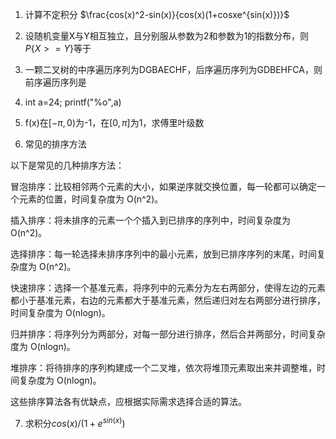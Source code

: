 1. 计算不定积分 $\frac{cos(x)^2-sin(x)}{cos(x)(1+cosxe^{sin(x)})}$

2. 设随机变量X与Y相互独立，且分别服从参数为2和参数为1的指数分布，则$P\{X>=Y\}$等于

3. 一颗二叉树的中序遍历序列为DGBAECHF，后序遍历序列为GDBEHFCA，则前序遍历序列是

4. int a=24; printf("%o",a)

5. f(x)在$[-\pi,0)$为-1，在$[0,\pi]$为1，求傅里叶级数

6. 常见的排序方法

  以下是常见的几种排序方法：

  冒泡排序：比较相邻两个元素的大小，如果逆序就交换位置，每一轮都可以确定一个元素的位置，时间复杂度为 O(n^2)。

  插入排序：将未排序的元素一个个插入到已排序的序列中，时间复杂度为 O(n^2)。

  选择排序：每一轮选择未排序序列中的最小元素，放到已排序序列的末尾，时间复杂度为 O(n^2)。

  快速排序：选择一个基准元素，将序列中的元素分为左右两部分，使得左边的元素都小于基准元素，右边的元素都大于基准元素，然后递归对左右两部分进行排序，时间复杂度为 O(nlogn)。

  归并排序：将序列分为两部分，对每一部分进行排序，然后合并两部分，时间复杂度为 O(nlogn)。

  堆排序：将待排序的序列构建成一个二叉堆，依次将堆顶元素取出来并调整堆，时间复杂度为 O(nlogn)。

  这些排序算法各有优缺点，应根据实际需求选择合适的算法。

7. 求积分$cos(x)/(1+e^{sin(x)})$




